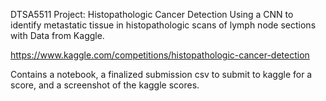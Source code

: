 DTSA5511 Project: Histopathologic Cancer Detection
Using a CNN to identify metastatic tissue in histopathologic scans of lymph node sections with Data from Kaggle.

https://www.kaggle.com/competitions/histopathologic-cancer-detection

Contains a notebook, a finalized submission csv to submit to kaggle for a score, and a screenshot of the kaggle scores.
